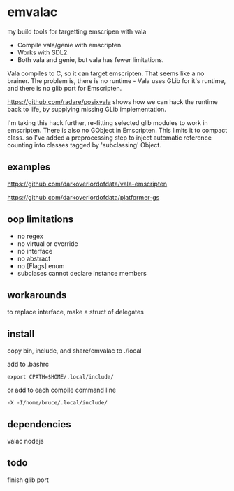 # emvalac

my build tools for targetting emscripen with vala


* Compile vala/genie with emscripten. 
* Works with SDL2. 
* Both vala and genie, but vala has fewer limitations.

Vala compiles to C, so it can target emscripten. That seems like a no brainer. 
The problem is, there is no runtime - Vala uses GLib for it's runtime, and there is no glib port for Emscripten. 

https://github.com/radare/posixvala shows how we can hack the runtime back to life, by supplying missing GLib implementation.

I'm taking this hack further, re-fitting selected glib modules to work in emscripten. 
There is also no GObject in Emscripten. This limits it to compact class. so I've added a preprocessing step to inject automatic reference counting into classes tagged by 'subclassing' Object.

## examples

https://github.com/darkoverlordofdata/vala-emscripten

https://github.com/darkoverlordofdata/platformer-gs

## oop limitations

* no regex
* no virtual or override
* no interface
* no abstract
* no [Flags] enum
* subclases cannot declare instance members

## workarounds
to replace interface, make a struct of delegates


## install
copy bin, include, and share/emvalac to ./local

add to .bashrc

    export CPATH=$HOME/.local/include/

or add to each compile command line

    -X -I/home/bruce/.local/include/ 



## dependencies

valac
nodejs

## todo
finish glib port

